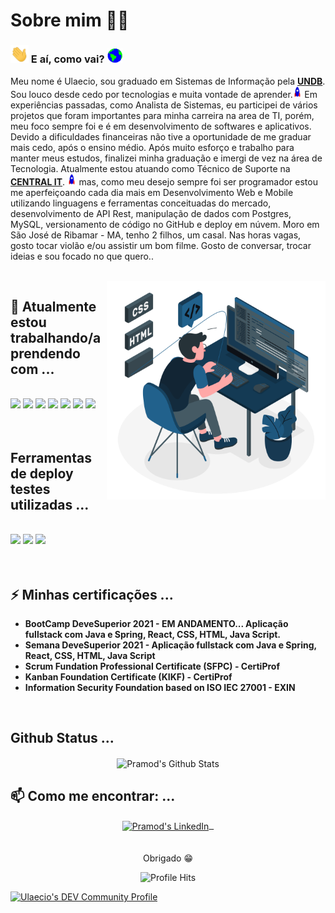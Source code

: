 # Sobre mim :man_technologist: 

### <img src="https://github.com/ulaecio/teste/blob/main/ulaecio/Assets/Hi.gif" width="29px"> E aí, como vai?&nbsp;<img src="https://github.com/ulaecio/teste/blob/main/ulaecio/Assets/Earth.gif" width="24px">

Meu nome é Ulaecio, sou graduado em Sistemas de Informação pela <a href="http://sou.undb.edu.br/"><b>UNDB</b></a>. Sou louco desde cedo por tecnologias e muita vontade de aprender.<img src="https://github.com/ulaecio/teste/blob/main/ulaecio/Assets/Rocket.gif" height="18px">
Em experiências passadas, como Analista de Sistemas, eu participei de vários projetos que foram importantes para minha carreira na area de TI, porém, meu foco sempre foi e é em desenvolvimento de softwares e aplicativos. Devido a dificuldades financeiras não tive a oportunidade de me graduar mais cedo, após o ensino médio. Após muito esforço e trabalho para manter meus estudos, finalizei minha graduação e imergi de vez na área de Tecnologia.
Atualmente estou atuando como Técnico de Suporte na <a href="https://centralit.com.br/"><b>CENTRAL IT</b></a>.  <img src="https://github.com/ulaecio/teste/blob/main/ulaecio/Assets/Rocket.gif" height="18px"> mas, como meu desejo sempre foi ser programador estou me aperfeiçoando cada dia mais em Desenvolvimento Web e Mobile utilizando linguagens e ferramentas conceituadas do mercado, desenvolvimento de API Rest, manipulação de dados com Postgres, MySQL, versionamento de código no GitHub e deploy em núvem.
Moro em São José de Ribamar - MA, tenho 2 filhos, um casal. Nas horas vagas, gosto tocar violão e/ou assistir um bom filme.
Gosto de conversar, trocar ideias e sou focado no que quero..

<br/>

<img align="right" height="350" src="https://github.com/ulaecio/teste/blob/main/ulaecio/Assets/Dev.svg" />

## 🌱 Atualmente estou trabalhando/aprendendo com ...
<br/>
<code><a href="#"><img height="50" src="https://www.vectorlogo.zone/logos/java/java-ar21.svg"></a></code>
<code><a href="#"><img height="50" src="https://www.vectorlogo.zone/logos/springio/springio-ar21.svg"></a></code>
<code><a href="#"><img height="50" src="https://www.vectorlogo.zone/logos/reactjs/reactjs-ar21.svg"></a></code>
<code><a href="#"><img height="35" src="https://www.vectorlogo.zone/logos/javascript/javascript-horizontal.svg"></a></code>
<code><a href="#"><img height="40" src="https://www.vectorlogo.zone/logos/w3_html5/w3_html5-ar21.svg"></a></code>
<code><a href="#"><img height="30" src="https://www.vectorlogo.zone/logos/netlifyapp_watercss/netlifyapp_watercss-ar21.svg"></a></code>
<code><a href="#"><img height="50" src="https://www.vectorlogo.zone/logos/postgresql/postgresql-ar21.svg"></a></code>
<br/>
  <br/>
    <br/>
    
## Ferramentas de deploy testes utilizadas ...
<br/>
<code><a href="#"><img height="50" src="https://www.vectorlogo.zone/logos/heroku/heroku-ar21.svg"></a></code>
<code><a href="#"><img height="50" src="https://www.vectorlogo.zone/logos/netlify/netlify-ar21.svg"></a></code>
<code><a href="#"><img height="50" src="https://www.vectorlogo.zone/logos/getpostman/getpostman-ar21.svg"></a></code>

<br/>
  <br/>
    <br/>

## ⚡ Minhas certificações ...
- **BootCamp DeveSuperior 2021 - EM ANDAMENTO... Aplicação fullstack com Java e Spring, React, CSS, HTML, Java Script.**
- **Semana DeveSuperior 2021 - Aplicação fullstack com Java e Spring, React, CSS, HTML, Java Script**
- **Scrum Fundation Professional Certificate (SFPC) - CertiProf**
- **Kanban Foundation Certificate (KIKF) - CertiProf**
- **Information Security Foundation based on ISO IEC 27001 - EXIN**
<br/>


## Github Status ...
<p align="center">
<img align="center" src="https://github-readme-stats.vercel.app/api?username=ulaecio&&show_icons=true&theme=radical" alt="Pramod's Github Stats">
</p>  

## 📫 Como me encontrar: ...
<p align="center">
 <a href="https://www.linkedin.com/in/ulaecio/" target="blank">
  <img align="center" alt="Pramod's LinkedIn" width="30px" src="https://www.vectorlogo.zone/logos/linkedin/linkedin-icon.svg" /> &nbsp;
 </a>
  <br/>
  <br/>

 <br/>
  Obrigado 😁<br/>
</p>
<p align="center"><img alt="Profile Hits" src="https://hits.seeyoufarm.com/api/count/incr/badge.svg?url=https%3A%2F%2Fgithub.com%2Fulaecio%2F" /></p>
<a href="https://dev.to/ulaecio">
  <img src="https://d2fltix0v2e0sb.cloudfront.net/dev-badge.svg" alt="Ulaecio's DEV Community Profile" height="30" width="30">
</a>
